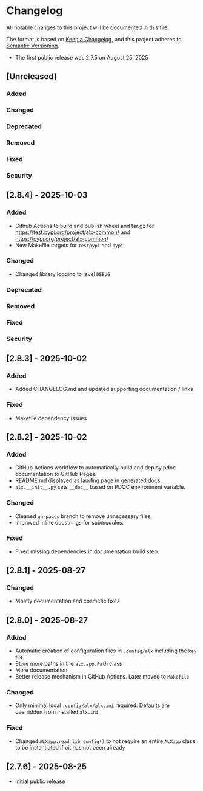 # Changelog

All notable changes to this project will be documented in this file.

The format is based on [Keep a Changelog](https://keepachangelog.com/en/1.1.0/),
and this project adheres to [Semantic Versioning](https://semver.org/spec/v2.0.0.html).

- The first public release was 2.7.5 on August 25, 2025

## [Unreleased]

### Added
### Changed
### Deprecated
### Removed
### Fixed
### Security


## [2.8.4] - 2025-10-03

### Added
- Github Actions to build and publish wheel and tar.gz for 
https://test.pypi.org/project/alx-common/ and 
https://pypi.org/project/alx-common/
- New Makefile targets for `testpypi` and `pypi`

### Changed
- Changed library logging to level `DEBUG`
### Deprecated
### Removed
### Fixed
### Security

## [2.8.3] - 2025-10-02

### Added

- Added CHANGELOG.md and updated supporting documentation / links

### Fixed

- Makefile dependency issues

## [2.8.2] - 2025-10-02

### Added
- GitHub Actions workflow to automatically build and deploy pdoc documentation to GitHub Pages.
- README.md displayed as landing page in generated docs.
- `alx.__init__.py` sets `__doc__` based on PDOC environment variable.

### Changed
- Cleaned `gh-pages` branch to remove unnecessary files.
- Improved inline docstrings for submodules.

### Fixed
- Fixed missing dependencies in documentation build step.

## [2.8.1] - 2025-08-27

### Changed

- Mostly documentation and cosmetic fixes

## [2.8.0] - 2025-08-27

### Added
- Automatic creation of configuration files in `.config/alx`
including the `key` file.
- Store more paths in the `alx.app.Path` class
- More documentation
- Better release mechanism in GitHub Actions. Later moved to
`Makefile`

### Changed

- Only minimal local `.config/alx/alx.ini` required. Defaults 
are overridden from installed `alx.ini`

### Fixed

- Changed `ALXapp.read_lib_config()` to not require an entire `ALXapp`
class to be instantiated if oit has not been already


## [2.7.6] - 2025-08-25

- Initial public release


